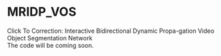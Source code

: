 # MRIDP_VOS
Click To Correction: Interactive Bidirectional Dynamic Propa-gation Video Object Segmentation Network    
The code will be coming soon.

